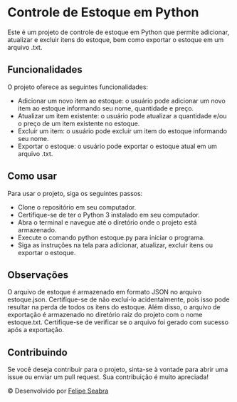 # Controle de Estoque em Python

Este é um projeto de controle de estoque em Python que permite adicionar, atualizar e excluir itens do estoque, bem como exportar o estoque em um arquivo .txt.

## Funcionalidades
O projeto oferece as seguintes funcionalidades:

- Adicionar um novo item ao estoque: o usuário pode adicionar um novo item ao estoque informando seu nome, quantidade e preço.
- Atualizar um item existente: o usuário pode atualizar a quantidade e/ou o preço de um item existente no estoque.
- Excluir um item: o usuário pode excluir um item do estoque informando seu nome.
- Exportar o estoque: o usuário pode exportar o estoque atual em um arquivo .txt.
## Como usar
Para usar o projeto, siga os seguintes passos:

- Clone o repositório em seu computador.
- Certifique-se de ter o Python 3 instalado em seu computador.
- Abra o terminal e navegue até o diretório onde o projeto está armazenado.
- Execute o comando python estoque.py para iniciar o programa.
- Siga as instruções na tela para adicionar, atualizar, excluir itens ou exportar o estoque.
## Observações
O arquivo de estoque é armazenado em formato JSON no arquivo estoque.json. Certifique-se de não excluí-lo acidentalmente, pois isso pode resultar na perda de todos os itens do estoque. Além disso, o arquivo de exportação é armazenado no diretório raiz do projeto com o nome estoque.txt. Certifique-se de verificar se o arquivo foi gerado com sucesso após a exportação.

## Contribuindo
Se você deseja contribuir para o projeto, sinta-se à vontade para abrir uma issue ou enviar um pull request. Sua contribuição é muito apreciada!

© Desenvolvido por [Felipe Seabra](https://www.linkedin.com/in/felipe-seabra/) 